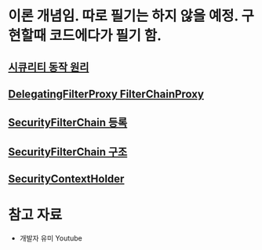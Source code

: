# 이론 개념임. 따로 필기는 하지 않을 예정. 구현할때 코드에다가 필기 함.

## [시큐리티 동작 원리](https://www.devyummi.com/page?id=66969944213a5fef40fd17b0)


## [DelegatingFilterProxy FilterChainProxy](https://www.devyummi.com/page?id=66969a84213a5fef40fd17b2)


## [SecurityFilterChain 등록](https://www.devyummi.com/page?id=66969cd412b680b5762f67d5)

## [SecurityFilterChain 구조](https://www.devyummi.com/page?id=66969eae20f7602271edccd7)



## [SecurityContextHolder](https://www.devyummi.com/page?id=6696a0da5021fc8699c46b53)

# 참고 자료

- 개발자 유미 Youtube